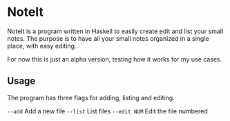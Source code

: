 NoteIt
======

NoteIt is a program written in Haskell to easily create edit and list your
small notes. The purpose is to have all your small notes organized in a single
place, with easy editing.

For now this is just an alpha version, testing how it works for my use cases.

Usage
-----

The program has three flags for adding, listing and editing.

`--add` Add a new file
`--list` List files
`--edit NUM` Edit the file numbered
